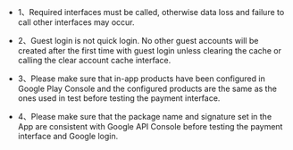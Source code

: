 + 1、Required interfaces must be called, otherwise data loss and failure to call other interfaces may occur.

+ 2、Guest login is not quick login. No other guest accounts will be created after the first time with guest login unless clearing the cache or calling the clear account cache interface.

+ 3、Please make sure that in-app products have been configured in Google Play Console and the configured products are the same as the ones used in test before testing the payment interface.

+ 4、Please make sure that the package name and signature set in the App are consistent with Google API Console before testing the payment interface and Google login.

